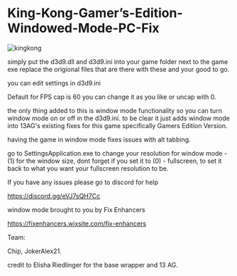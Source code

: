 # King-Kong-Gamer’s-Edition-Windowed-Mode-PC-Fix

![kingkong](https://github.com/user-attachments/assets/4119a05c-5384-4a86-b444-b772e4cf50d3)

simply put the d3d9.dll and d3d9.ini into your game folder next to the game exe replace the origional files that are there with these and your good to go.

you can edit settings in d3d9.ini 

Default for FPS cap is 60 you can change it as you like or uncap with 0.

the only thing added to this is window mode functionality so you can turn window mode on or off in the d3d9.ini. to be clear it just adds window mode into 13AG's existing fixes for this game specifically Gamers Edition Version.

having the game in window mode fixes issues with alt tabbing.

go to SettingsApplication.exe to change your resolution for window mode - (1) for the window size, dont forget if you set it to (0) - fullscreen, to set it back to what you want your fullscreen resolution to be.

If you have any issues please go to discord for help 

https://discord.gg/eVJ7sQH7Cc

window mode brought to you by Fix Enhancers 

https://fixenhancers.wixsite.com/fix-enhancers

Team: 

Chip, JokerAlex21.

credit to Elisha Riedlinger for the base wrapper and 13 AG.

